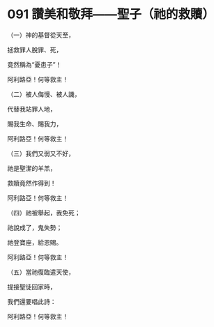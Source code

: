 # 091 讚美和敬拜——聖子（祂的救贖）

（一）神的基督從天至，

拯救罪人脫罪、死，

竟然稱為“憂患子”！

阿利路亞！何等救主！

（二）被人侮慢、被人譏，

代替我站罪人地，

賜我生命、賜我力，

阿利路亞！何等救主！

（三）我們又弱又不好，

祂是聖潔的羊羔，

救贖竟然作得到！

阿利路亞！何等救主！

（四）祂被舉起，我免死；

祂說成了，鬼失勢；

祂登寶座，給恩賜。

阿利路亞！何等救主！

（五）當祂復臨遣天使，

提接聖徒回家時，

我們還要唱此詩：

阿利路亞！何等救主！

